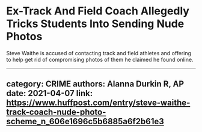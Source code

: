 # Ex-Track And Field Coach Allegedly Tricks Students Into Sending Nude Photos

Steve Waithe is accused of contacting track and field athletes and offering to help get rid of compromising photos of them he claimed he found online.

---
category: CRIME
authors: Alanna Durkin R, AP
date: 2021-04-07
link: https://www.huffpost.com/entry/steve-waithe-track-coach-nude-photo-scheme_n_606e1696c5b6885a6f2b61e3
---
